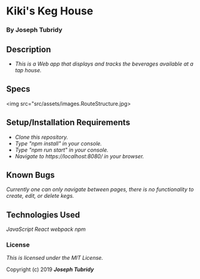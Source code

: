 # Kiki's Keg House
### By Joseph Tubridy

## Description
*  _This is a Web app that displays and tracks the beverages available at a tap house._

## Specs

<img src="src/assets/images.RouteStructure.jpg>

## Setup/Installation Requirements

* _Clone this repository._
* _Type "npm install" in your console._
* _Type "npm run start" in your console._
* _Navigate to https://localhost:8080/ in your browser._

## Known Bugs

_Currently one can only navigate between pages, there is no functionality to create, edit, or delete kegs._

## Technologies Used

_JavaScript_
_React_
_webpack_
_npm_


### License

*This is licensed under the MIT License.*

Copyright (c) 2019 **_Joseph Tubridy_**
